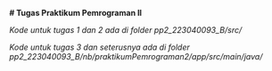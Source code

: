 **# Tugas Praktikum Pemrograman II**

*Kode untuk tugas 1 dan 2 ada di folder pp2_223040093_B/src/*

_Kode untuk tugas 3 dan seterusnya ada di folder pp2_223040093_B/nb/praktikumPemrograman2/app/src/main/java/_
